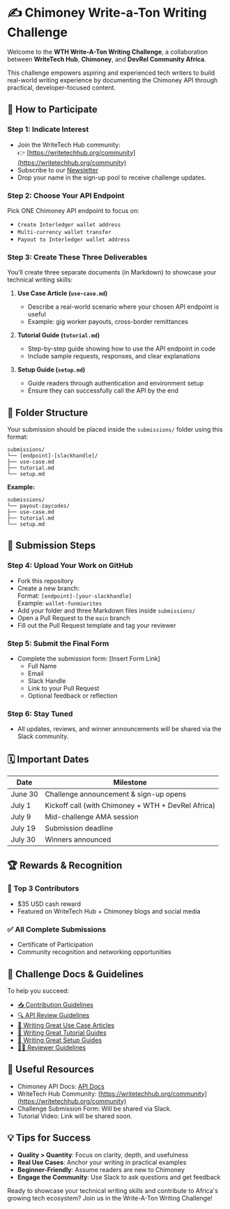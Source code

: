 # ✍️ Chimoney Write-a-Ton Writing Challenge

Welcome to the **WTH Write-A-Ton Writing Challenge**, a collaboration between **WriteTech Hub**, **Chimoney**, and **DevRel Community Africa**.

This challenge empowers aspiring and experienced tech writers to build real-world writing experience by documenting the Chimoney API through practical, developer-focused content.

## 🚀 How to Participate

### Step 1: Indicate Interest
- Join the WriteTech Hub community:  
  👉 [https://writetechhub.org/community](https://writetechhub.org/community)
- Subscribe to our [Newsletter](insert-link)
- Drop your name in the sign-up pool to receive challenge updates.

### Step 2: Choose Your API Endpoint
Pick ONE Chimoney API endpoint to focus on:
- `Create Interledger wallet address`
- `Multi-currency wallet transfer`
- `Payout to Interledger wallet address`

### Step 3: Create These Three Deliverables
You’ll create three separate documents (in Markdown) to showcase your technical writing skills:

1. **Use Case Article (`use-case.md`)**
   - Describe a real-world scenario where your chosen API endpoint is useful
   - Example: gig worker payouts, cross-border remittances

2. **Tutorial Guide (`tutorial.md`)**
   - Step-by-step guide showing how to use the API endpoint in code
   - Include sample requests, responses, and clear explanations

3. **Setup Guide (`setup.md`)**
   - Guide readers through authentication and environment setup
   - Ensure they can successfully call the API by the end

## 📁 Folder Structure

Your submission should be placed inside the `submissions/` folder using this format:

```
submissions/
└── [endpoint]-[slackhandle]/
├── use-case.md
├── tutorial.md
└── setup.md
```

**Example:**

```
submissions/
└── payout-zaycodes/
├── use-case.md
├── tutorial.md
└── setup.md
```

## 🧾 Submission Steps

### Step 4: Upload Your Work on GitHub
- Fork this repository
- Create a new branch:  
  Format: `[endpoint]-[your-slackhandle]`  
  Example: `wallet-funmiwrites`
- Add your folder and three Markdown files inside `submissions/`
- Open a Pull Request to the `main` branch
- Fill out the Pull Request template and tag your reviewer

### Step 5: Submit the Final Form
- Complete the submission form: [Insert Form Link]
  - Full Name
  - Email
  - Slack Handle
  - Link to your Pull Request
  - Optional feedback or reflection

### Step 6: Stay Tuned
- All updates, reviews, and winner announcements will be shared via the Slack community.

## 🗓️ Important Dates

| Date       | Milestone                                             |
|------------|-------------------------------------------------------|
| June 30    | Challenge announcement & sign-up opens                |
| July 1     | Kickoff call (with Chimoney + WTH + DevRel Africa)    |
| July 9     | Mid-challenge AMA session                             |
| July 19    | Submission deadline                                   |
| July 30    | Winners announced                                     |


## 🏆 Rewards & Recognition

### 🎉 Top 3 Contributors
- $35 USD cash reward
- Featured on WriteTech Hub + Chimoney blogs and social media

### ✅ All Complete Submissions
- Certificate of Participation
- Community recognition and networking opportunities

## 📄 Challenge Docs & Guidelines

To help you succeed:

- [📥 Contribution Guidelines](CONTRIBUTING.md)  
- [🔍 API Review Guidelines](guidelines/how-to-explore-and-understand-an-api.md)  
- [🧠 Writing Great Use Case Articles](guidelines/how-to-write-a-use-case-article.md)  
- [🧠 Writing Great Tutorial Guides](guidelines/how-to-write-a-tutorial-guide.md)  
- [🧠 Writing Great Setup Guides](guidelines/how-to-write-a-setup-guide.md)  
- [🧑‍⚖️ Reviewer Guidelines](guidelines/reviewing-submissions.md)

## 🔗 Useful Resources

- Chimoney API Docs: [API Docs](https://chimoney.readme.io/reference/introduction)
- WriteTech Hub Community: [https://writetechhub.org/community](https://writetechhub.org/community)
- Challenge Submission Form: Will be shared via Slack.
- Tutorial Video: Link will be shared soon.

## 💡 Tips for Success

- **Quality > Quantity**: Focus on clarity, depth, and usefulness
- **Real Use Cases**: Anchor your writing in practical examples
- **Beginner-Friendly**: Assume readers are new to Chimoney
- **Engage the Community**: Use Slack to ask questions and get feedback

Ready to showcase your technical writing skills and contribute to Africa's growing tech ecosystem? Join us in the Write-A-Ton Writing Challenge!
